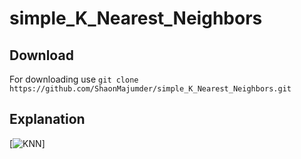# simple_K_Nearest_Neighbors 
## Download 
For downloading use 
       `git clone https://github.com/ShaonMajumder/simple_K_Nearest_Neighbors.git` 
## Explanation
[![KNN](https://github.com/ShaonMajumder/simple_K_Nearest_Neighbors/tree/master/pics/knn.png)]